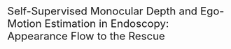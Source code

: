 <font size = 5>Self-Supervised Monocular Depth and Ego-Motion Estimation in Endoscopy: Appearance
Flow to the Rescue</font>
